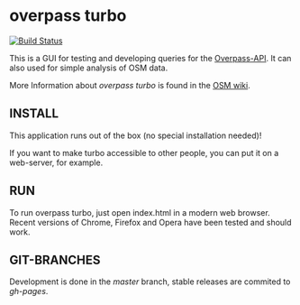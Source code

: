 overpass turbo
==============

[![Build Status](https://secure.travis-ci.org/tyrasd/overpass-ide.png)](https://travis-ci.org/tyrasd/overpass-ide)

This is a GUI for testing and developing queries for the [Overpass-API](http://www.overpass-api.de/). It can also used for simple analysis of OSM data.

More Information about *overpass turbo* is found in the [OSM wiki](http://wiki.openstreetmap.org/wiki/Overpass_turbo).

INSTALL
-------

This application runs out of the box (no special installation needed)!

If you want to make turbo accessible to other people, you can put it on a web-server, for example.

RUN
---

To run overpass turbo, just open index.html in a modern web browser. Recent versions of Chrome, Firefox and Opera have been tested and should work.

GIT-BRANCHES
------------

Development is done in the *master* branch, stable releases are commited to *gh-pages*.


